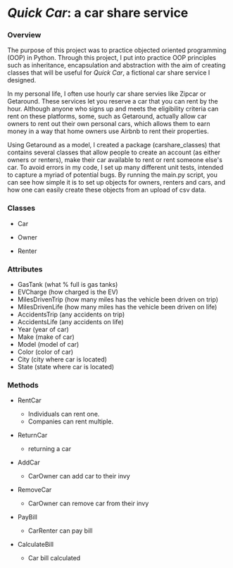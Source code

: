# <i>Quick Car</i>: a car share service

### Overview
The purpose of this project was to practice objected oriented programming (OOP) in Python. Through this project, I put into practice OOP principles such as inheritance, encapsulation and abstraction with the aim of creating classes that will be useful for <i>Quick Car</i>, a fictional car share service I designed. 

In my personal life, I often use hourly car share servies like Zipcar or Getaround. These services let you reserve a car that you can rent by the hour. Although anyone who signs up and meets the eligibility criteria can rent on these platforms, some, such as Getaround, actually allow car owners to rent out their own personal cars, which allows them to earn money in a way that home owners use Airbnb to rent their properties.

Using Getaround as a model, I created a package (carshare_classes) that contains several classes that allow people to create an account (as either owners or renters), make their car available to rent or rent someone else's car. To avoid errors in my code, I set up many different unit tests, intended to capture a myriad of potential bugs. By running the main.py script, you can see how simple it is to set up objects for owners, renters and cars, and how one can easily create these objects from an upload of csv data.

### Classes
- Car


- Owner

- Renter

### Attributes
- GasTank (what % full is gas tanks)
- EVCharge (how charged is the EV)
- MilesDrivenTrip (how many miles has the vehicle been driven on trip)
- MilesDrivenLife (how many miles has the vehicle been driven on life)
- AccidentsTrip (any accidents on trip)
- AccidentsLife (any accidents on life)
- Year (year of car)
- Make (make of car)
- Model (model of car)
- Color (color of car)
- City (city where car is located)
- State (state where car is located)

### Methods
- RentCar
    - Individuals can rent one.
    - Companies can rent multiple.

- ReturnCar
    - returning a car

- AddCar
    - CarOwner can add car to their invy

- RemoveCar
    - CarOwner can remove car from their invy

- PayBill
    - CarRenter can pay bill

- CalculateBill
    - Car bill calculated




